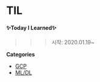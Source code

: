 # TIL
#### ✨Today I Learned✨  
>>>시작: 2020.01.19~

**Categories**
* [GCP](https://github.com/yskim0/TIL/tree/master/GCP)
* [ML/DL](https://github.com/yskim0/TIL/tree/master/ML_DL)